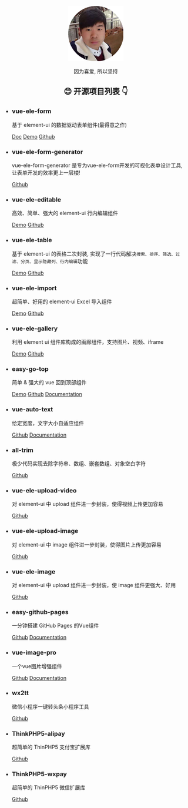 <main>
  <section>
    <div align="center">
      <img  src="./images/avatar.png" alt="张超杰" />
      <p>因为喜爱, 所以坚持</p>
    </div>
  </section>

  <section>
    <h2 align="center">😊 开源项目列表 👇</h2>
    <ul>
      <li>
        <h3>vue-ele-form</h3>
        <p>
          基于 element-ui 的数据驱动表单组件(最得意之作)
        </p>
        <p>
          <a href="https://www.yuque.com/chaojie-vjiel/vbwzgu">Doc</a>
          <a href="https://codepen.io/dream2023/pen/KjGKYW">Demo</a>
          <a href="https://github.com/dream2023/vue-ele-form">Github</a>
        </p>
      </li>
      <li>
        <h3>vue-ele-form-generator</h3>
        <p>
          vue-ele-form-generator 是专为vue-ele-form开发的可视化表单设计工具, 让表单开发的效率更上一层楼!
        </p>
        <p>
          <a href="https://github.com/dream2023/vue-ele-form-generator">Github</a>
        </p>
      </li>
      <li>
        <h3>vue-ele-editable</h3>
        <p>
          高效、简单、强大的 element-ui 行内编辑组件
        </p>
        <p>
          <a href="https://codepen.io/dream2023/pen/dBNNbP">Demo</a>
          <a href="https://github.com/dream2023/vue-ele-editable">Github</a>
        </p>
      </li>
      <li>
        <h3>vue-ele-table</h3>
        <p>
          基于 element-ui 的表格二次封装, 实现了一行代码解决<code>搜索、排序、筛选、过滤、分页、显示隐藏列、行内编辑</code>功能
        </p>
        <p>
          <a href="https://codepen.io/dream2023/pen/agwMpY">Demo</a>
          <a href="https://github.com/dream2023/vue-ele-table">Github</a>
        </p>
      </li>
      <li>
        <h3>vue-ele-import</h3>
        <p>
          超简单、好用的 element-ui Excel 导入组件
        </p>
        <p>
          <a href="https://codepen.io/dream2023/pen/NVBKRy">Demo</a>
          <a href="https://github.com/dream2023/vue-ele-import">Github</a>
        </p>
      </li>
      <li>
        <h3>vue-ele-gallery</h3>
        <p>
          利用 element ui 组件库构成的画廊组件，支持图片、视频、iframe
        </p>
        <p>
          <a href="https://codepen.io/dream2023/pen/vwZrgG/">Demo</a>
          <a href="https://github.com/dream2023/vue-ele-gallery">Github</a>
        </p>
      </li>
      <li>
        <h3>easy-go-top</h3>
        <p>
          简单 & 强大的 vue 回到顶部组件
        </p>
        <p>
          <a href="https://codepen.io/dream2023/pen/oRLqoj">Demo</a>
          <a href="https://github.com/dream2023/easy-go-top">Github</a>
          <a href="https://dream2023.github.io/easy-go-top/">Documentation</a>
        </p>
      </li>
      <li>
        <h3>vue-auto-text</h3>
        <p>
          给定宽度，文字大小自适应组件
        </p>
        <p>
          <a href="https://github.com/dream2023/vue-auto-text">Github</a>
          <a href="https://dream2023.github.io/vue-auto-text/">Documentation</a>
        </p>
      </li>
      <li>
        <h3>all-trim</h3>
        <p>
          极少代码实现去除字符串、数组、嵌套数组、对象空白字符
        </p>
        <p>
          <a href="https://github.com/dream2023/all-trim">Github</a>
        </p>
      </li>
      <li>
        <h3>vue-ele-upload-video</h3>
        <p>
          对 element-ui 中 upload 组件进一步封装，使得视频上传更加容易
        </p>
        <p>
          <a href="https://github.com/dream2023/vue-ele-upload-video">Github</a>
        </p>
      </li>
      <li>
        <h3>vue-ele-upload-image</h3>
        <p>
          对 element-ui 中 image 组件进一步封装，使得图片上传更加容易
        </p>
        <p>
          <a href="https://github.com/dream2023/vue-ele-upload-image">Github</a>
        </p>
      </li>
      <li>
        <h3>vue-ele-image</h3>
        <p>
          对 element-ui 中 upload 组件进一步封装，使 image 组件更强大、好用
        </p>
        <p>
          <a href="https://github.com/dream2023/vue-ele-image">Github</a>
        </p>
      </li>
      <li>
        <h3>easy-github-pages</h3>
        <p>
          一分钟搭建 GitHub Pages 的Vue组件
        </p>
        <p>
          <a href="https://github.com/dream2023/easy-github-pages">Github</a>
          <a href="https://dream2023.github.io/easy-github-pages/">Documentation</a>
        </p>
      </li>
      <li>
        <h3>vue-image-pro</h3>
        <p>
          一个vue图片增强组件
        </p>
        <p>
          <a href="https://github.com/dream2023/vue-image-pro">Github</a>
          <a href="https://dream2023.github.io/vue-image-pro/">Documentation</a>
        </p>
      </li>
      <li>
        <h3>wx2tt</h3>
        <p>
          微信小程序一键转头条小程序工具
        </p>
        <p>
          <a href="https://github.com/dream2023/wx2tt">Github</a>
        </p>
      </li>
      <li>
        <h3>ThinkPHP5-alipay</h3>
        <p>
          超简单的 ThinPHP5 支付宝扩展库
        </p>
        <p>
          <a href="https://github.com/dream2023/ThinkPHP5-alipay">Github</a>
        </p>
      </li>
      <li>
        <h3>ThinkPHP5-wxpay</h3>
        <p>
          超简单的 ThinPHP5 微信扩展库
        </p>
        <p>
          <a href="https://github.com/dream2023/ThinkPHP5-wxpay">Github</a>
        </p>
      </li>
    </ul>
  </section>
</main>

